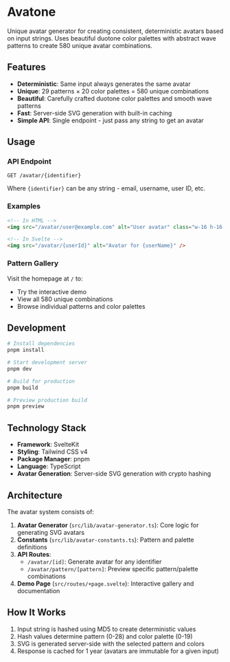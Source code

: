 # Avatone

Unique avatar generator for creating consistent, deterministic avatars based on input strings. Uses beautiful duotone color palettes with abstract wave patterns to create 580 unique avatar combinations.

## Features

- **Deterministic**: Same input always generates the same avatar
- **Unique**: 29 patterns × 20 color palettes = 580 unique combinations
- **Beautiful**: Carefully crafted duotone color palettes and smooth wave patterns
- **Fast**: Server-side SVG generation with built-in caching
- **Simple API**: Single endpoint - just pass any string to get an avatar

## Usage

### API Endpoint

```
GET /avatar/{identifier}
```

Where `{identifier}` can be any string - email, username, user ID, etc.

### Examples

```html
<!-- In HTML -->
<img src="/avatar/user@example.com" alt="User avatar" class="w-16 h-16 rounded-full" />

<!-- In Svelte -->
<img src="/avatar/{userId}" alt="Avatar for {userName}" />
```

### Pattern Gallery

Visit the homepage at `/` to:
- Try the interactive demo
- View all 580 unique combinations
- Browse individual patterns and color palettes

## Development

```bash
# Install dependencies
pnpm install

# Start development server
pnpm dev

# Build for production
pnpm build

# Preview production build
pnpm preview
```

## Technology Stack

- **Framework**: SvelteKit
- **Styling**: Tailwind CSS v4
- **Package Manager**: pnpm
- **Language**: TypeScript
- **Avatar Generation**: Server-side SVG generation with crypto hashing

## Architecture

The avatar system consists of:

1. **Avatar Generator** (`src/lib/avatar-generator.ts`): Core logic for generating SVG avatars
2. **Constants** (`src/lib/avatar-constants.ts`): Pattern and palette definitions
3. **API Routes**:
   - `/avatar/[id]`: Generate avatar for any identifier
   - `/avatar/pattern/[pattern]`: Preview specific pattern/palette combinations
4. **Demo Page** (`src/routes/+page.svelte`): Interactive gallery and documentation

## How It Works

1. Input string is hashed using MD5 to create deterministic values
2. Hash values determine pattern (0-28) and color palette (0-19)
3. SVG is generated server-side with the selected pattern and colors
4. Response is cached for 1 year (avatars are immutable for a given input)
